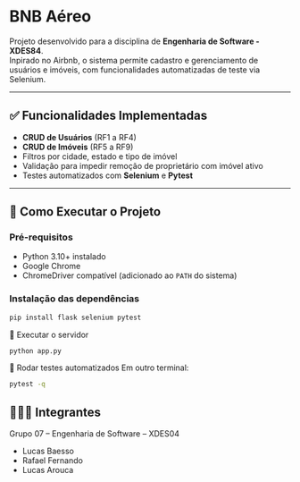 # BNB Aéreo

Projeto desenvolvido para a disciplina de **Engenharia de Software - XDES84**.  
Inpirado no Airbnb, o sistema permite cadastro e gerenciamento de usuários e imóveis, com funcionalidades automatizadas de teste via Selenium.

---

## ✅ Funcionalidades Implementadas

- **CRUD de Usuários** (RF1 a RF4)  
- **CRUD de Imóveis** (RF5 a RF9)  
- Filtros por cidade, estado e tipo de imóvel  
- Validação para impedir remoção de proprietário com imóvel ativo  
- Testes automatizados com **Selenium** e **Pytest**  

---

## 🚀 Como Executar o Projeto

### Pré-requisitos
- Python 3.10+ instalado  
- Google Chrome  
- ChromeDriver compatível (adicionado ao `PATH` do sistema)  

### Instalação das dependências
```bash
pip install flask selenium pytest
```
🚀 Executar o servidor
```bash
python app.py
```

🧪 Rodar testes automatizados
Em outro terminal:
```bash
pytest -q
```
## 👨‍👩‍👦 Integrantes

Grupo 07 – Engenharia de Software – XDES04

- Lucas Baesso  
- Rafael Fernando  
- Lucas Arouca

 
 
